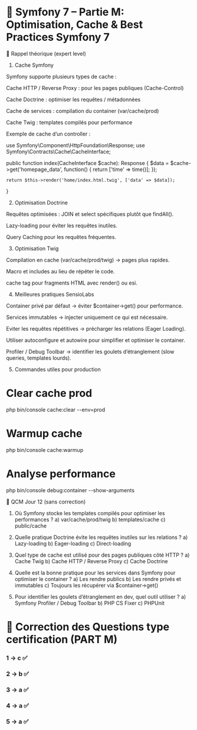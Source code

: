 # 🎯 Symfony 7 – Partie M:  Optimisation, Cache & Best Practices Symfony 7
🧠 Rappel théorique (expert level)
1. Cache Symfony

Symfony supporte plusieurs types de cache :

Cache HTTP / Reverse Proxy : pour les pages publiques (Cache-Control)

Cache Doctrine : optimiser les requêtes / métadonnées

Cache de services : compilation du container (var/cache/prod)

Cache Twig : templates compilés pour performance

Exemple de cache d’un controller :

use Symfony\Component\HttpFoundation\Response;
use Symfony\Contracts\Cache\CacheInterface;

public function index(CacheInterface $cache): Response
{
    $data = $cache->get('homepage_data', function() {
        return ['time' => time()];
    });

    return $this->render('home/index.html.twig', ['data' => $data]);
}

2. Optimisation Doctrine

Requêtes optimisées : JOIN et select spécifiques plutôt que findAll().

Lazy-loading pour éviter les requêtes inutiles.

Query Caching pour les requêtes fréquentes.

3. Optimisation Twig

Compilation en cache (var/cache/prod/twig) → pages plus rapides.

Macro et includes au lieu de répéter le code.

cache tag pour fragments HTML avec render() ou esi.

4. Meilleures pratiques SensioLabs

Container privé par défaut → éviter $container->get() pour performance.

Services immutables → injecter uniquement ce qui est nécessaire.

Eviter les requêtes répétitives → précharger les relations (Eager Loading).

Utiliser autoconfigure et autowire pour simplifier et optimiser le container.

Profiler / Debug Toolbar → identifier les goulets d’étranglement (slow queries, templates lourds).

5. Commandes utiles pour production
# Clear cache prod
php bin/console cache:clear --env=prod

# Warmup cache
php bin/console cache:warmup

# Analyse performance
php bin/console debug:container --show-arguments

📝 QCM Jour 12 (sans correction)

1. Où Symfony stocke les templates compilés pour optimiser les performances ?
a) var/cache/prod/twig
b) templates/cache
c) public/cache

2. Quelle pratique Doctrine évite les requêtes inutiles sur les relations ?
a) Lazy-loading
b) Eager-loading
c) Direct-loading

3. Quel type de cache est utilisé pour des pages publiques côté HTTP ?
a) Cache Twig
b) Cache HTTP / Reverse Proxy
c) Cache Doctrine

4. Quelle est la bonne pratique pour les services dans Symfony pour optimiser le container ?
a) Les rendre publics
b) Les rendre privés et immutables
c) Toujours les récupérer via $container->get()

5. Pour identifier les goulets d’étranglement en dev, quel outil utiliser ?
a) Symfony Profiler / Debug Toolbar
b) PHP CS Fixer
c) PHPUnit

# 📝 Correction des Questions type certification (PART M)
### 1 -> c ✅
### 2 -> b ✅
### 3 -> a ✅
### 4 -> a ✅
### 5 -> a ✅